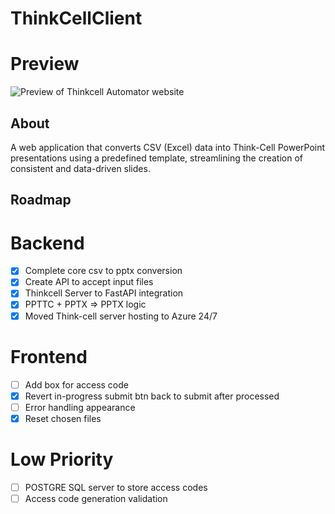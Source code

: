 # ThinkCellClient

# Preview
<img src="https://i.ibb.co/TBZSDv6w/think-Cell-Automator-Preview.png" alt="Preview of Thinkcell Automator website" width="auto" height="auto">

## About

A web application that converts CSV (Excel) data into Think-Cell PowerPoint presentations using a predefined template, streamlining the creation of consistent and data-driven slides.

## Roadmap

# Backend
- [x] Complete core csv to pptx conversion
- [x] Create API to accept input files
- [x] Thinkcell Server to FastAPI integration
- [x] PPTTC + PPTX => PPTX logic
- [x] Moved Think-cell server hosting to Azure 24/7

# Frontend
- [ ] Add box for access code
- [x] Revert in-progress submit btn back to submit after processed
- [ ] Error handling appearance
- [x] Reset chosen files

# Low Priority
- [ ] POSTGRE SQL server to store access codes
- [ ] Access code generation validation